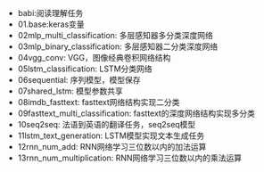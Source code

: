 * babi:阅读理解任务
* 01.base:keras变量
* 02mlp_multi_classification: 多层感知器多分类深度网络
* 03mlp_binary_classification: 多层感知器二分类深度网络
* 04vgg_conv: VGG，图像经典卷积网络结构
* 05lstm_classification: LSTM分类网络
* 06sequential: 序列模型，模型保存
* 07shared_lstm: 模型参数共享
* 08imdb_fasttext: fasttext网络结构实现二分类
* 09fasttext_multi_classification: fasttext的深度网络结构实现多分类
* 10seq2seq: 法语到英语的翻译任务，seq2seq模型
* 11lstm_text_generation: LSTM模型实现文本生成任务
* 12rnn_num_add: RNN网络学习三位数以内的加法运算
* 13rnn_num_multiplication: RNN网络学习三位数以内的乘法运算
